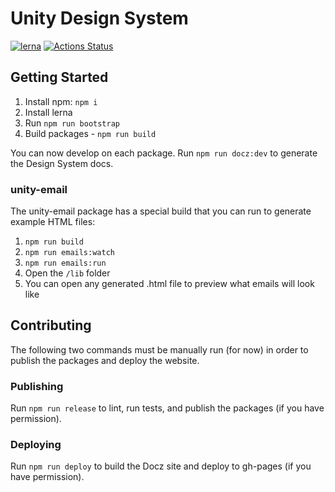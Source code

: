 # Unity Design System

[![lerna](https://img.shields.io/badge/maintained%20with-lerna-cc00ff.svg)](https://lernajs.io/) [![Actions Status](https://github.com/clarityhub/unity-design-system/workflows/node/badge.svg)](https://github.com/clarityhub/unity-design-system/actions)


## Getting Started

1. Install npm: `npm i`
2. Install lerna
3. Run `npm run bootstrap`
4. Build packages - `npm run build`

You can now develop on each package. Run `npm run docz:dev` to generate the Design System docs.

### unity-email

The unity-email package has a special build that you can run to generate example HTML files:

1. `npm run build`
2. `npm run emails:watch`
3. `npm run emails:run`
4. Open the `/lib` folder
5. You can open any generated .html file to preview what emails will look like

## Contributing

The following two commands must be manually run (for now) in order to publish the packages and
deploy the website.

### Publishing

Run `npm run release` to lint, run tests, and publish the packages (if you have permission).

### Deploying

Run `npm run deploy` to build the Docz site and deploy to gh-pages (if you have permission).
